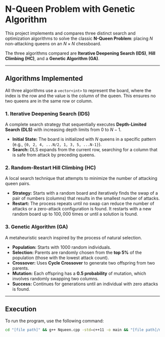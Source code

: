 # N-Queen Problem with Genetic Algorithm 

This project implements and compares three distinct search and optimization algorithms to solve the classic **N-Queen Problem**: placing $N$ non-attacking queens on an $N \times N$ chessboard.

The three algorithms compared are **Iterative Deepening Search (IDS)**, **Hill Climbing (HC)**, and a **Genetic Algorithm (GA)**.

---

## Algorithms Implemented

All three algorithms use a `vector<int>` to represent the board, where the index is the row and the value is the column of the queen. This ensures no two queens are in the same row or column.

### 1. Iterative Deepening Search (IDS)
A complete search strategy that sequentially executes **Depth-Limited Search (DLS)** with increasing depth limits from $0$ to $N-1$.

* **Initial State:** The board is initialized with $N$ queens in a specific pattern (e.g., `{0, 2, 4, ...N/2, 1, 3, 5, ...N-1}`).
* **Search:** DLS expands from the current row, searching for a column that is safe from attack by preceding queens.

### 2. Random-Restart Hill Climbing (HC)
A local search technique that attempts to minimize the number of attacking queen pairs.

* **Strategy:** Starts with a random board and iteratively finds the swap of a pair of numbers (columns) that results in the smallest number of attacks.
* **Restart:** The process repeats until no swap can reduce the number of attacks or a zero-attack configuration is found. It restarts with a new random board up to $100,000$ times or until a solution is found.

### 3. Genetic Algorithm (GA)
A metaheuristic search inspired by the process of natural selection.

* **Population:** Starts with $1000$ random individuals.
* **Selection:** Parents are randomly chosen from the **top $5\%$** of the population (those with the lowest attack count).
* **Crossover:** Uses **Cycle Crossover** to generate two offspring from two parents.
* **Mutation:** Each offspring has a **$0.5$ probability** of mutation, which involves randomly swapping two columns.
* **Success:** Continues for generations until an individual with zero attacks is found.

---

## Execution

To run the program, use the following command:

```bash
cd "[file path]" && g++ Nqueen.cpp -std=c++11 -o main && "[file path]/main"